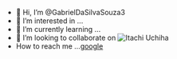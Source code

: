 - 👋 Hi, I’m @GabrielDaSilvaSouza3
- 👀 I’m interested in ...
- 🌱 I’m currently learning ...
- 💞️ I’m looking to collaborate on ![Itachi Uchiha](https://steamuserimages-a.akamaihd.net/ugc/1469814968704246734/1A415CA573BAD278A3C18DCBD9E020E9CF25EEE2/?imw=512&&ima=fit&impolicy=Letterbox&imcolor=%23000000&letterbox=false)
- How to reach me ...[google](google.com)

<!---
GabrielDaSilvaSouza3/GabrielDaSilvaSouza3 is a ✨ special ✨ repository because its `README.md` (this file) appears on your GitHub profile.
You can click the Preview link to take a look at your changes.
--->
